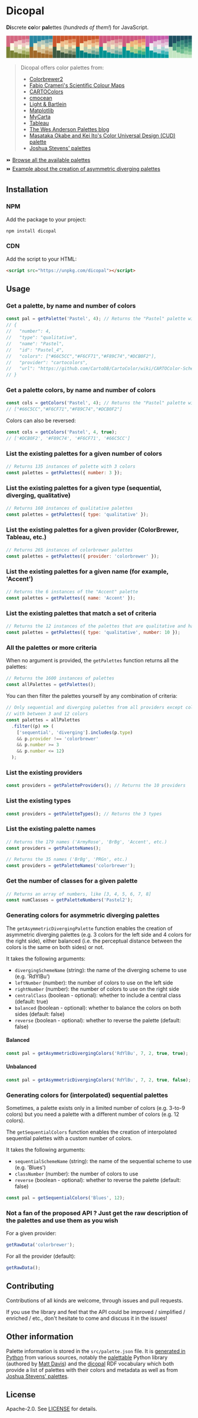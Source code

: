 # Dicopal

**Di**screte **co**lor **pal**ettes (*hundreds of them!*) for JavaScript.

![palettes](./palettes.png)


> Dicopal offers color palettes from:
> - [Colorbrewer2](https://colorbrewer2.org/)
> - [Fabio Crameri's Scientific Colour Maps](https://www.fabiocrameri.ch/colourmaps/)
> - [CARTOColors](https://carto.com/carto-colors/)
> - [cmocean](https://matplotlib.org/cmocean/)
> - [Light & Bartlein](https://agupubs.onlinelibrary.wiley.com/doi/abs/10.1029/2004EO400002)
> - [Matplotlib](https://bids.github.io/colormap/)
> - [MyCarta](https://mycartablog.com/color-palettes/)
> - [Tableau](https://help.tableau.com/current/pro/desktop/en-us/formatting_create_custom_colors.htm#hex-values-for-discontinued-color-palettes)
> - [The Wes Anderson Palettes blog](https://wesandersonpalettes.tumblr.com/)
> - [Masataka Okabe and Kei Ito's Color Universal Design (CUD) palette](https://jfly.uni-koeln.de/color/)
> - [Joshua Stevens' palettes](https://www.joshuastevens.net/)

⏩ [Browse all the available palettes](https://observablehq.com/@mthh/hello-dicopal)  
⏩ [Example about the creation of asymmetric diverging palettes](https://observablehq.com/@mthh/asymmetric-diverging-schemes-with-dicopal)

## Installation

### NPM

Add the package to your project:

```bash
npm install dicopal
```

### CDN

Add the script to your HTML:

```html
<script src="https://unpkg.com/dicopal"></script>
```

## Usage

### Get a palette, by name and number of colors

```javascript
const pal = getPalette('Pastel', 4); // Returns the "Pastel" palette with 4 colors
// {
//   "number": 4,
//   "type": "qualitative",
//   "name": "Pastel",
//   "id": "Pastel_4",
//   "colors": ["#66C5CC","#F6CF71","#F89C74","#DCB0F2"],
//   "provider": "cartocolors",
//   "url": "https://github.com/CartoDB/CartoColor/wiki/CARTOColor-Scheme-Names"
// }
```

### Get a palette colors, by name and number of colors

```javascript
const cols = getColors('Pastel', 4); // Returns the "Pastel" palette with 4 colors
// ["#66C5CC","#F6CF71","#F89C74","#DCB0F2"]
```

Colors can also be reversed:

```javascript
const cols = getColors('Pastel', 4, true);
// ['#DCB0F2', '#F89C74', '#F6CF71', '#66C5CC']
```

### List the existing palettes for a given number of colors

```javascript
// Returns 135 instances of palette with 3 colors
const palettes = getPalettes({ number: 3 });
```

### List the existing palettes for a given type (sequential, diverging, qualitative)

```javascript
// Returns 160 instances of qualitative palettes
const palettes = getPalettes({ type: 'qualitative' });
```

### List the existing palettes for a given provider (ColorBrewer, Tableau, etc.)

```javascript
// Returns 265 instances of colorbrewer palettes
const palettes = getPalettes({ provider: 'colorbrewer' });
```

### List the existing palettes for a given name (for example, 'Accent')

```javascript
// Returns the 6 instances of the "Accent" palette
const palettes = getPalettes({ name: 'Accent' });
```

### List the existing palettes that match a set of criteria

```javascript
// Returns the 12 instances of the palettes that are qualitative and have 10 colors
const palettes = getPalettes({ type: 'qualitative', number: 10 });
```

### All the palettes or more criteria

When no argument is provided, the `getPalettes` function returns all the palettes:

```javascript
// Returns the 1600 instances of palettes
const allPalettes = getPalettes();
```

You can then filter the palettes yourself by any combination of criteria:

```javascript
// Only sequential and diverging palettes from all providers except colorbrewer
// with between 3 and 12 colors
const palettes = allPalettes
  .filter((p) => (
    ['sequential', 'diverging'].includes(p.type)
    && p.provider !== 'colorbrewer'
    && p.number >= 3
    && p.number <= 12)
  );
```

### List the existing providers

```javascript
const providers = getPaletteProviders(); // Returns the 10 providers
```

### List the existing types

```javascript
const providers = getPaletteTypes(); // Returns the 3 types
```

### List the existing palette names

```javascript
// Returns the 179 names ('ArmyRose', 'BrBg', 'Accent', etc.)
const providers = getPaletteNames();
```

```javascript
// Returns the 35 names ('BrBg', 'PRGn', etc.)
const providers = getPaletteNames('colorbrewer');
```

### Get the number of classes for a given palette

```javascript
// Returns an array of numbers, like [3, 4, 5, 6, 7, 8]
const numClasses = getPaletteNumbers('Pastel2');
```

### Generating colors for asymmetric diverging palettes

The `getAsymmetricDivergingPalette` function enables the creation of asymmetric diverging palettes
(e.g. 3 colors for the left side and 4 colors for the right side),
either balanced (i.e. the perceptual distance between the colors is the same on both sides) or not.

It takes the following arguments:
- `divergingSchemeName` (string): the name of the diverging scheme to use (e.g. 'RdYlBu')
- `leftNumber` (number): the number of colors to use on the left side
- `rightNumber` (number): the number of colors to use on the right side
- `centralClass` (boolean - optional): whether to include a central class (default: true)
- `balanced` (boolean - optional): whether to balance the colors on both sides (default: false)
- `reverse` (boolean - optional): whether to reverse the palette (default: false)

#### Balanced

```javascript
const pal = getAsymmetricDivergingColors('RdYlBu', 7, 2, true, true);
```

#### Unbalanced

```javascript
const pal = getAsymmetricDivergingColors('RdYlBu', 7, 2, true, false);
```

### Generating colors for (interpolated) sequential palettes

Sometimes, a palette exists only in a limited number of colors (e.g. 3-to-9 colors) but you need
a palette with a different number of colors (e.g. 12 colors).

The `getSequentialColors` function enables the creation of interpolated sequential palettes with a custom number of colors.

It takes the following arguments:

- `sequentialSchemeName` (string): the name of the sequential scheme to use (e.g. 'Blues')
- `classNumber` (number): the number of colors to use
- `reverse` (boolean - optional): whether to reverse the palette (default: false)

```javascript
const pal = getSequentialColors('Blues', 12);
```

### Not a fan of the proposed API ? Just get the raw description of the palettes and use them as you wish

For a given provider:

```javascript
getRawData('colorbrewer');
```

For all the provider (default):

```javascript
getRawData();
```

## Contributing

Contributions of all kinds are welcome, through issues and pull requests.

If you use the library and feel that the API could be improved / simplified / enriched / etc.,
don't hesitate to come and discuss it in the issues!


## Other information

Palette information is stored in the `src/palette.json` file.
It is [generated in Python](./generate-palette-descriptions.py) from various sources,
notably the [palettable](https://github.com/jiffyclub/palettable)
Python library (authored by [Matt Davis](https://github.com/jiffyclub))
and the [dicopal](https://lig-tdcge.imag.fr/steamer/dicopal/index.html) RDF vocabulary which
both provide a list of palettes with their colors and metadata as well
as from [Joshua Stevens' palettes](https://github.com/jscarto).

## License

Apache-2.0. See [LICENSE](./LICENSE) for details.